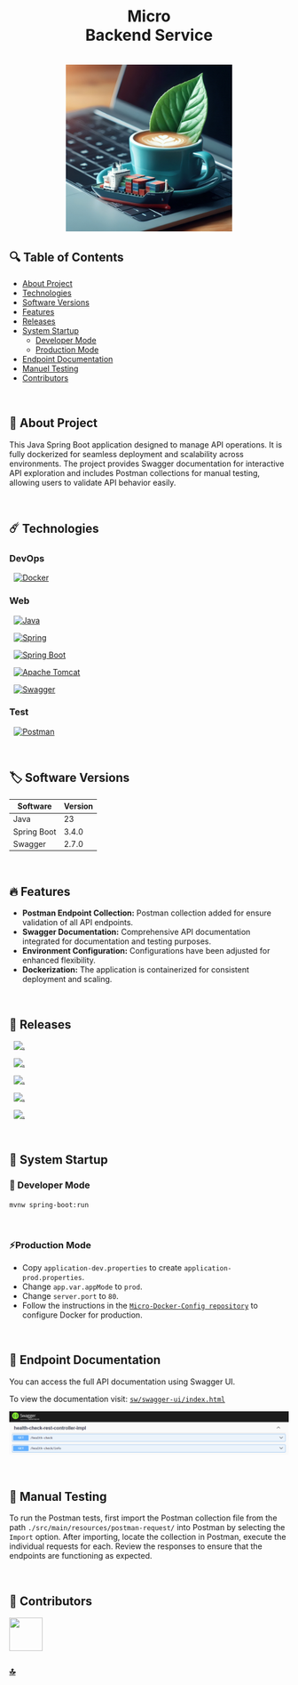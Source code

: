 <h1 id="top" align="center">Micro <br/> Backend Service</h1> 

<br>

<div align="center">
    <img width=300 src="src/main/resources/assets/banner/banner.png">
</div>

## 🔍 Table of Contents

- [About Project](#intro)
- [Technologies](#technologies)
- [Software Versions](#software-versions)
- [Features](#features)
- [Releases](#releases)
- [System Startup](#system-startup)
  - [Developer Mode](#developer-mode)
  - [Production Mode](#production-mode)
- [Endpoint Documentation](#endpoint-documentation)
- [Manuel Testing](#manuel-testing)
- [Contributors](#contributors)
 
<br/>

<h2 id="intro">📌 About Project</h2> 

This Java Spring Boot application designed to manage API operations. It is fully dockerized for seamless deployment and scalability across environments. The project provides Swagger documentation for interactive API exploration and includes Postman collections for manual testing, allowing users to validate API behavior easily.

<br/>

<h2 id="technologies">☄️ Technologies</h2>

### DevOps

&nbsp; [![Docker](https://img.shields.io/badge/docker-%230db7ed.svg?style=for-the-badge&logo=docker&logoColor=white)](https://www.docker.com/)

### Web

&nbsp; [![Java](https://img.shields.io/badge/java-%23ED8B00.svg?style=for-the-badge&logo=openjdk&logoColor=white)](https://www.java.com/)

&nbsp; [![Spring](https://img.shields.io/badge/Spring-6DB33F?style=for-the-badge&logo=spring&logoColor=white)](https://spring.io/)

&nbsp; [![Spring Boot](https://img.shields.io/badge/Spring_Boot-F2F4F9?style=for-the-badge&logo=spring-boot)](https://spring.io/projects/spring-boot)

&nbsp; [![Apache Tomcat](https://img.shields.io/badge/apache%20tomcat-%23F8DC75.svg?style=for-the-badge&logo=apache-tomcat&logoColor=black)](https://tomcat.apache.org/)

&nbsp; [![Swagger](https://img.shields.io/badge/Swagger-85EA2D?style=for-the-badge&logo=Swagger&logoColor=white)](https://swagger.io/)

### Test

&nbsp; [![Postman](https://img.shields.io/badge/Postman-FF6C37?style=for-the-badge&logo=postman&logoColor=white)](https://www.postman.com/)

<br/>

<h2 id="software-versions">🏷️ Software Versions</h2>

| Software     | Version    |
|--------------|------------|
| Java         | 23         |
| Spring Boot  | 3.4.0      |
| Swagger      | 2.7.0      |

<br/>

<h2 id="features">🔥 Features</h2>

+ **Postman Endpoint Collection:** Postman collection added for ensure validation of all API endpoints.
+ **Swagger Documentation:** Comprehensive API documentation integrated for documentation and testing purposes.
+ **Environment Configuration:** Configurations have been adjusted for enhanced flexibility.
+ **Dockerization:** The application is containerized for consistent deployment and scaling.

<br/>

<h2 id="releases">🚢 Releases</h2> 

&nbsp; [![.](https://img.shields.io/badge/1.3.0-233838?style=flat&label=release&labelColor=470137&color=077521)](https://github.com/ahmettoguz/Micro-Backend/tree/release/1.3.0)

&nbsp; [![.](https://img.shields.io/badge/1.2.1-233838?style=flat&label=release&labelColor=470137&color=077521)](https://github.com/ahmettoguz/Micro-Backend/tree/release/1.2.1)

&nbsp; [![.](https://img.shields.io/badge/1.2.0-233838?style=flat&label=release&labelColor=470137&color=077521)](https://github.com/ahmettoguz/Micro-Backend/tree/release/1.2.0)

&nbsp; [![.](https://img.shields.io/badge/1.1.0-233838?style=flat&label=release&labelColor=470137&color=077521)](https://github.com/ahmettoguz/Micro-Backend/tree/release/1.1.0)

&nbsp; [![.](https://img.shields.io/badge/1.0.0-233838?style=flat&label=release&labelColor=470137&color=077521)](https://github.com/ahmettoguz/Micro-Backend/tree/release/1.0.0)

<br/>

<h2 id="system-startup">🚀 System Startup</h2> 

<h3 id="developer-mode">🧪 Developer Mode</h3>

```
mvnw spring-boot:run
```

<br/>

<h3 id="production-mode">⚡Production Mode</h3> 

* Copy `application-dev.properties` to create `application-prod.properties`.
* Change `app.var.appMode` to `prod`.
* Change `server.port` to `80`.
* Follow the instructions in the [`Micro-Docker-Config repository`](https://github.com/ahmettoguz/Micro-Docker-Config) to configure Docker for production.

<br/>

<h2 id="endpoint-documentation">📍 Endpoint Documentation</h2>
You can access the full API documentation using Swagger UI.

To view the documentation visit: [`sw/swagger-ui/index.html`](https://localhost/sw/swagger-ui/index.html)

![endpoint-doc](src/main/resources/assets/endpoint-doc/endpoint-doc.png)

<br/>

<h2 id="manuel-testing">🔬 Manual Testing</h2>

To run the Postman tests, first import the Postman collection file from the path `./src/main/resources/postman-request/` into Postman by selecting the `Import` option. After importing, locate the collection in Postman, execute the individual requests for each. Review the responses to ensure that the endpoints are functioning as expected.

<br/>

<h2 id="contributors">👥 Contributors</h2> 

<a href="https://github.com/ahmettoguz" target="_blank"><img width=60 height=60 src="https://avatars.githubusercontent.com/u/101711642?v=4"></a> 

### [🔝](#top)
